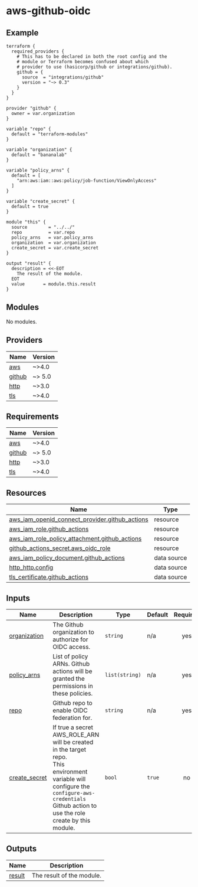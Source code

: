 # aws-github-oidc

<!-- BEGINNING OF PRE-COMMIT-TERRAFORM DOCS HOOK -->
<!-- markdownlint-disable -->
<!-- This will become the header in README.md
     Add a description of the module here.
     Do not include Variable or Output descriptions. -->

## Example

```hcl
terraform {
  required_providers {
    # This has to be declared in both the root config and the
    # module or Terraform becomes confused about which
    # provider to use (hasicorp/github or integrations/github).
    github = {
      source  = "integrations/github"
      version = "~> 0.3"
    }
  }
}

provider "github" {
  owner = var.organization
}

variable "repo" {
  default = "terraform-modules"
}

variable "organization" {
  default = "bananalab"
}

variable "policy_arns" {
  default = [
    "arn:aws:iam::aws:policy/job-function/ViewOnlyAccess"
  ]
}

variable "create_secret" {
  default = true
}

module "this" {
  source        = "../../"
  repo          = var.repo
  policy_arns   = var.policy_arns
  organization  = var.organization
  create_secret = var.create_secret
}

output "result" {
  description = <<-EOT
    The result of the module.
  EOT
  value       = module.this.result
}
```

## Modules

No modules.

## Providers

| Name | Version |
|------|---------|
| <a name="provider_aws"></a> [aws](#provider\_aws) | ~>4.0 |
| <a name="provider_github"></a> [github](#provider\_github) | ~> 5.0 |
| <a name="provider_http"></a> [http](#provider\_http) | ~>3.0 |
| <a name="provider_tls"></a> [tls](#provider\_tls) | ~>4.0 |

## Requirements

| Name | Version |
|------|---------|
| <a name="requirement_aws"></a> [aws](#requirement\_aws) | ~>4.0 |
| <a name="requirement_github"></a> [github](#requirement\_github) | ~> 5.0 |
| <a name="requirement_http"></a> [http](#requirement\_http) | ~>3.0 |
| <a name="requirement_tls"></a> [tls](#requirement\_tls) | ~>4.0 |

## Resources

| Name | Type |
|------|------|
| [aws_iam_openid_connect_provider.github_actions](https://registry.terraform.io/providers/hashicorp/aws/latest/docs/resources/iam_openid_connect_provider) | resource |
| [aws_iam_role.github_actions](https://registry.terraform.io/providers/hashicorp/aws/latest/docs/resources/iam_role) | resource |
| [aws_iam_role_policy_attachment.github_actions](https://registry.terraform.io/providers/hashicorp/aws/latest/docs/resources/iam_role_policy_attachment) | resource |
| [github_actions_secret.aws_oidc_role](https://registry.terraform.io/providers/integrations/github/latest/docs/resources/actions_secret) | resource |
| [aws_iam_policy_document.github_actions](https://registry.terraform.io/providers/hashicorp/aws/latest/docs/data-sources/iam_policy_document) | data source |
| [http_http.config](https://registry.terraform.io/providers/hashicorp/http/latest/docs/data-sources/http) | data source |
| [tls_certificate.github_actions](https://registry.terraform.io/providers/hashicorp/tls/latest/docs/data-sources/certificate) | data source |

## Inputs

| Name | Description | Type | Default | Required |
|------|-------------|------|---------|:--------:|
| <a name="input_organization"></a> [organization](#input\_organization) | The Github organization to authorize for OIDC access. | `string` | n/a | yes |
| <a name="input_policy_arns"></a> [policy\_arns](#input\_policy\_arns) | List of policy ARNs. Github actions will be granted the permissions in these policies. | `list(string)` | n/a | yes |
| <a name="input_repo"></a> [repo](#input\_repo) | Github repo to enable OIDC federation for. | `string` | n/a | yes |
| <a name="input_create_secret"></a> [create\_secret](#input\_create\_secret) | If true a secret AWS\_ROLE\_ARN will be created in the target repo.<br>This environment variable will configure the `configure-aws-credentials`<br>Github action to use the role create by this module. | `bool` | `true` | no |

## Outputs

| Name | Description |
|------|-------------|
| <a name="output_result"></a> [result](#output\_result) | The result of the module. |


<!-- END OF PRE-COMMIT-TERRAFORM DOCS HOOK -->
